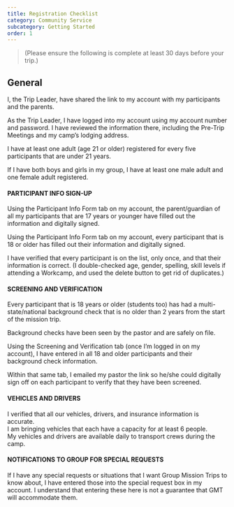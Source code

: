 ```yaml
---
title: Registration Checklist
category: Community Service
subcategory: Getting Started
order: 1
---
```


> (Please ensure the following is complete at least 30 days before your trip.)

## General

I, the Trip Leader, have shared the link to my account with my participants and the parents.

As the Trip Leader, I have logged into my account using my account number and password. I have reviewed the information there, including the Pre-Trip Meetings and my camp’s lodging address.

I have at least one adult (age 21 or older) registered for every five participants that are under 21 years.

If I have both boys and girls in my group, I have at least one male adult and one female adult registered.

#### PARTICIPANT INFO SIGN-UP

Using the Participant Info Form tab on my account, the parent/guardian of all my participants that are 17 years or younger have filled out the information and digitally signed.

Using the Participant Info Form tab on my account, every participant that is 18 or older has filled out their information and digitally signed.

I have verified that every participant is on the list, only once, and that their information is correct. (I double-checked age, gender, spelling, skill levels if attending a Workcamp, and used the delete button to get rid of duplicates.)

#### SCREENING AND VERIFICATION

Every participant that is 18 years or older (students too) has had a multi-state/national background check that is no older than 2 years from the start of the mission trip.

Background checks have been seen by the pastor and are safely on file.

Using the Screening and Verification tab (once I’m logged in on my account), I have entered in all 18 and older participants and their background check information.

Within that same tab, I emailed my pastor the link so he/she could digitally sign off on each participant to verify that they have been screened.

#### VEHICLES AND DRIVERS

I verified that all our vehicles, drivers, and insurance information is accurate.<br>I am bringing vehicles that each have a capacity for at least 6 people.<br>My vehicles and drivers are available daily to transport crews during the camp.

#### NOTIFICATIONS TO GROUP FOR SPECIAL REQUESTS

If I have any special requests or situations that I want Group Mission Trips to know about, I have entered those into the special request box in my account. I understand that entering these here is not a guarantee that GMT will accommodate them.
